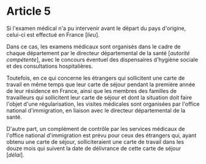 # Article 5

Si l'examen médical n'a pu intervenir avant le départ du pays d'origine, celui-ci est effectué en France [*lieu*].

Dans ce cas, les examens médicaux sont organisés dans le cadre de chaque département par le directeur départemental de la santé [*autorité compétente*], avec le concours éventuel des dispensaires d'hygiène sociale et des consultations hospitalières.

Toutefois, en ce qui concerne les étrangers qui sollicitent une carte de travail en même temps que leur carte de séjour pendant la première année de leur résidence en France, ainsi que les membres des familles de travailleurs qui sollicitent leur carte de séjour et dont la situation doit faire l'objet d'une régularisation, les visites médicales sont organisées par l'office national d'immigration, en liaison avec le directeur départemental de la santé.

D'autre part, un complément de contrôle par les services médicaux de l'office national d'immigration est prévu pour ceux des étrangers qui, ayant obtenu une carte de séjour, solliciteraient une carte de travail dans les douze mois qui suivent la date de délivrance de cette carte de séjour [*délai*].
